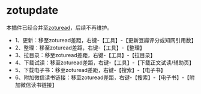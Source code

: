 # zotupdate

本插件已经合并至[zoturead](https://github.com/018/zoturead)，后续不再维护。

- 1、更新：移至zoturead差距，右键-【工具】-【更新豆瓣评分或知网引用数】
- 2、整理：移至zoturead差距，右键-【工具】-【整理】
- 3、拉目录：移至zoturead差距，右键-【工具】-【拉目录】
- 4、下载试读：移至zoturead差距，右键-【工具】-【下载正文试读/辅助页】
- 5、下载电子书：移至zoturead差距，右键-【搜索】-【电子书】
- 6、附加微信读书链接：移至zoturead差距，右键-【搜索】-【电子书】-【附加微信读书链接】